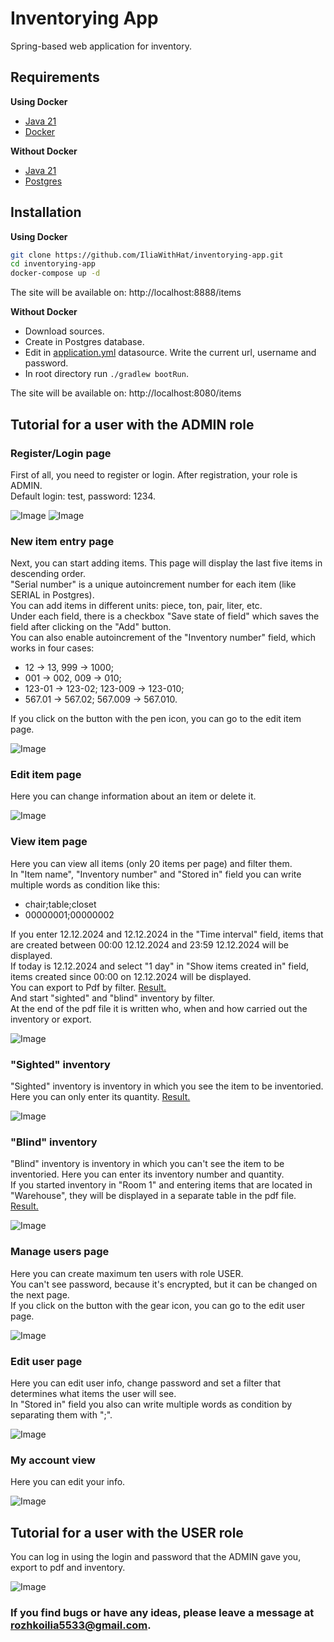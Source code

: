 # Inventorying App

Spring-based web application for inventory.

## Requirements

**Using Docker**

- [Java 21](https://www.oracle.com/java/technologies/downloads)
- [Docker](https://www.docker.com/)

**Without Docker**

- [Java 21](https://www.oracle.com/java/technologies/downloads)
- [Postgres](https://www.postgresql.org/download/)

## Installation

**Using Docker**

```bash
git clone https://github.com/IliaWithHat/inventorying-app.git
cd inventorying-app
docker-compose up -d
```

The site will be available on: http://localhost:8888/items

**Without Docker**

- Download sources.
- Create in Postgres database.
- Edit in [application.yml](src/main/resources/application.yml) datasource. Write the current url, username and
  password.
- In root directory run `./gradlew bootRun`.

The site will be available on: http://localhost:8080/items

## Tutorial for a user with the ADMIN role

### Register/Login page

First of all, you need to register or login. After registration, your role is ADMIN.\
Default login: test, password: 1234.

![Image](assets/images/register.png)
![Image](assets/images/login.png)

### New item entry page

Next, you can start adding items. This page will display the last five items in descending order.\
"Serial number" is a unique autoincrement number for each item (like SERIAL in Postgres).\
You can add items in different units: piece, ton, pair, liter, etc.\
Under each field, there is a checkbox "Save state of field" which saves the field after clicking
on the "Add" button.\
You can also enable autoincrement of the "Inventory number" field, which works in four cases:

- 12 -> 13, 999 -> 1000;
- 001 -> 002, 009 -> 010;
- 123-01 -> 123-02; 123-009 -> 123-010;
- 567.01 -> 567.02; 567.009 -> 567.010.

If you click on the button with the pen icon, you can go to the edit item page.

![Image](assets/images/items.png)

### Edit item page

Here you can change information about an item or delete it.

![Image](assets/images/item.png)

### View item page

Here you can view all items (only 20 items per page) and filter them.\
In "Item name", "Inventory number" and "Stored in" field you can write multiple words as condition like this:

- chair;table;closet
- 00000001;00000002

If you enter 12.12.2024 and 12.12.2024 in the "Time interval" field, items that are created between 00:00 12.12.2024 and
23:59 12.12.2024 will be displayed.\
If today is 12.12.2024 and select "1 day" in "Show items created in" field, items created since 00:00 on 12.12.2024 will
be displayed.\
You can export to Pdf by filter. [Result.](assets/files/table.pdf)\
And start "sighted" and "blind" inventory by filter.\
At the end of the pdf file it is written who, when and how carried out the inventory or export.

![Image](assets/images/filter.png)

### "Sighted" inventory

"Sighted" inventory is inventory in which you see the item to be inventoried. Here you can only enter its quantity.
[Result.](assets/files/table(1).pdf)

![Image](assets/images/sighted%20inventory.png)

### "Blind" inventory

"Blind" inventory is inventory in which you can't see the item to be inventoried. Here you can enter its inventory
number and quantity.\
If you started inventory in "Room 1" and entering items that are located in "Warehouse", they will be displayed in a
separate table in the pdf file. [Result.](assets/files/table(2).pdf)

![Image](assets/images/blind%20inventory.png)

### Manage users page

Here you can create maximum ten users with role USER.\
You can't see password, because it's encrypted, but it can be changed on the next page.\
If you click on the button with the gear icon, you can go to the edit user page.

![Image](assets/images/users.png)

### Edit user page

Here you can edit user info, change password and set a filter that determines what items the user will see.\
In "Stored in" field you also can write multiple words as condition by separating them with ";".

![Image](assets/images/user.png)

### My account view

Here you can edit your info.

![Image](assets/images/admin.png)

## Tutorial for a user with the USER role

You can log in using the login and password that the ADMIN gave you, export to pdf
and inventory.

![Image](assets/images/user%20view.png)

### If you find bugs or have any ideas, please leave a message at rozhkoilia5533@gmail.com.